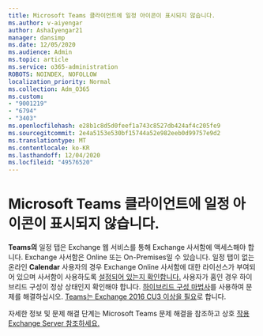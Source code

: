 ```yaml
---
title: Microsoft Teams 클라이언트에 일정 아이콘이 표시되지 않습니다.
ms.author: v-aiyengar
author: AshaIyengar21
manager: dansimp
ms.date: 12/05/2020
ms.audience: Admin
ms.topic: article
ms.service: o365-administration
ROBOTS: NOINDEX, NOFOLLOW
localization_priority: Normal
ms.collection: Adm_O365
ms.custom:
- "9001219"
- "6794"
- "3403"
ms.openlocfilehash: e28b1c8d5d0feef1a743c8527db424af4c205fe9
ms.sourcegitcommit: 2e4a5153e530bf15744a52e982eeb0d99757e9d2
ms.translationtype: MT
ms.contentlocale: ko-KR
ms.lasthandoff: 12/04/2020
ms.locfileid: "49576520"
---
```

# <a name="calendar-icon-isnt-showing-in-microsoft-teams-client"></a>Microsoft Teams 클라이언트에 일정 아이콘이 표시되지 않습니다.

**Teams의** 일정 탭은 Exchange 웹 서비스를 통해 Exchange 사서함에 액세스해야 합니다. Exchange 사서함은 Online 또는 On-Premises일 수 있습니다. 일정 탭이 없는 온라인 **Calendar** 사용자의 경우 Exchange Online 사서함에 대한 라이선스가 부여되어 있으며 사서함이 사용하도록 [설정되어 있는지 확인합니다.](https://docs.microsoft.com/exchange/recipients-in-exchange-online/create-user-mailboxes) 사용자가 홈인 경우 하이브리드 구성이 정상 상태인지 확인해야 합니다. [하이브리드 구성 마법사](https://docs.microsoft.com/exchange/hybrid-deployment/hybrid-agent)를 사용하여 문제를 해결하십시오. [Teams는 Exchange 2016 CU3 이상을 필요](https://docs.microsoft.com/microsoftteams/exchange-teams-interact)로 합니다.

자세한 정보 및 문제 해결 단계는 Microsoft Teams 문제 해결을 참조하고 상호 [작용 Exchange Server 참조하세요.](https://docs.microsoft.com/microsoftteams/troubleshoot/known-issues/teams-exchange-interaction-issue)
